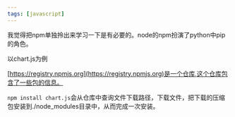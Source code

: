 ```yaml
---
tags: [javascript]
---
```


我觉得把npm单独拎出来学习一下是有必要的。node的npm扮演了python中pip的角色。

以chart.js为例

[https://registry.npmjs.org](https://registry.npmjs.org)是一个仓库,这个仓库包含了一些包的信息。

`npm install chart.js`会从仓库中查询文件下载路径，下载文件，把下载的压缩包安装到./node_modules目录中，从而完成一次安装。

